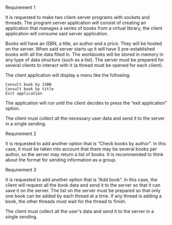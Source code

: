 Requirement 1

It is requested to make two client-server programs with sockets and threads. The program server application will consist of creating an application that manages a series of books from a virtual library, the client application will consume said server application.

Books will have an ISBN, a title, an author and a price. They will be hosted on the server. When said server starts up it will have 5 pre-established books with all the data filled in. The workbooks will be stored in memory in any type of data structure (such as a list). The server must be prepared for several clients to interact with it (a thread must be opened for each client).

The client application will display a menu like the following:

    Consult book by ISBN
    Consult book by title
    Exit application

The application will run until the client decides to press the “exit application” option.

The client must collect all the necessary user data and send it to the server in a single sending.

Requirement 2

It is requested to add another option that is “Check books by author”. In this case, it must be taken into account that there may be several books per author, so the server may return a list of books. It is recommended to think about the format for sending information as a group.

Requirement 3

It is requested to add another option that is “Add book”. In this case, the client will request all the book data and send it to the server so that it can save it on the server. The list on the server must be prepared so that only one book can be added by each thread at a time. If any thread is adding a book, the other threads must wait for the thread to finish.

The client must collect all the user's data and send it to the server in a single sending.